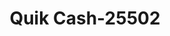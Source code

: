 ---
f_zip-code: 83301
f_state-code: ID
title: Quik Cash-25502
f_phone: 208-732-0007
f_city-only: Twin Falls
f_address: 1118 Blue Lakes Blvd Twin Falls
f_location-unique-id: '25502'
slug: quik-cash-25502
updated-on: '2024-05-30T13:46:58.046Z'
created-on: '2024-05-30T13:36:59.803Z'
published-on: '2024-05-30T13:54:32.469Z'
f_city-state: cms/city/twin-falls-id.md
f_company: cms/company/quik-cash.md
f_state: cms/state/idaho.md
layout: '[payday-loan].html'
tags: payday-loan
---